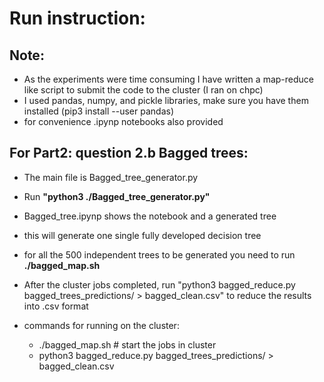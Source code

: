 # Run instruction:
## Note: 
- As the experiments were time consuming I have written a map-reduce like script to submit the code to the cluster (I ran on chpc) 
- I used pandas, numpy, and pickle libraries, make sure you have them installed (pip3 install --user pandas)
- for convenience .ipynp notebooks also provided

## For Part2: question 2.b Bagged trees:
- The main file is Bagged_tree_generator.py
- Run **"python3 ./Bagged_tree_generator.py"** 
- Bagged_tree.ipynp shows the notebook and a generated tree
- this will generate one single fully developed decision tree
- for all the 500 independent trees to be generated you need to run **./bagged_map.sh**
- After the cluster jobs completed, run "python3 bagged_reduce.py bagged_trees_predictions/ > bagged_clean.csv" to reduce the results into .csv format

- commands for running on the cluster:
    - ./bagged_map.sh  # start the jobs in cluster
    - python3 bagged_reduce.py bagged_trees_predictions/ > bagged_clean.csv

